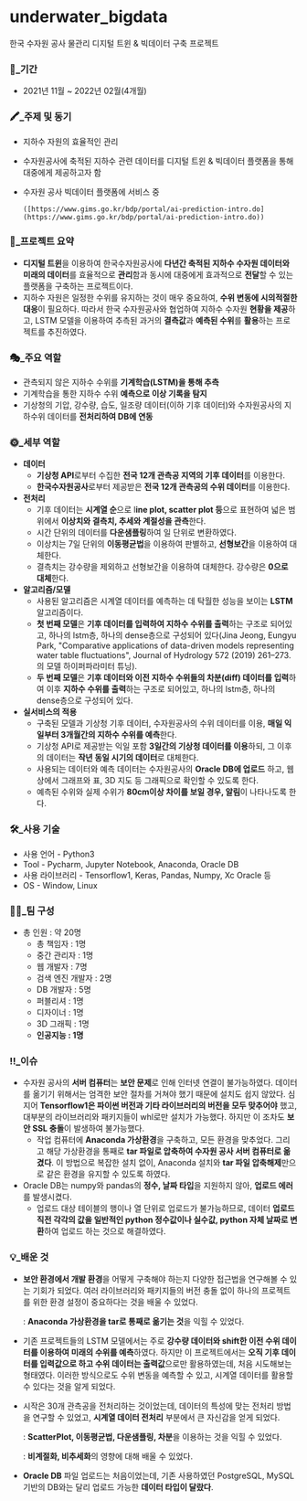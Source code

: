 # underwater_bigdata

한국 수자원 공사 물관리 디지털 트윈 & 빅데이터 구축 프로젝트

### 📆_기간

- 2021년 11월 ~ 2022년 02월(4개월)

### 🖍_주제 및 동기

- 지하수 자원의 효율적인 관리
- 수자원공사에 축적된 지하수 관련 데이터를 디지털 트윈 & 빅데이터 플랫폼을 통해 대중에게 제공하고자 함
- 수자원 공사 빅데이터 플랫폼에 서비스 중

      ([https://www.gims.go.kr/bdp/portal/ai-prediction-intro.do](https://www.gims.go.kr/bdp/portal/ai-prediction-intro.do))

### 📃_프로젝트 요약

- **디지털 트윈**을 이용하여 한국수자원공사에 **다년간 축적된 지하수 수자원 데이터와 미래의 데이터**를 효율적으로 **관리**함과 동시에  대중에게 효과적으로 **전달**할 수 있는 플랫폼을 구축하는 프로젝트이다.
- 지하수 자원은 일정한 수위를 유지하는 것이 매우 중요하여, **수위 변동에 시의적절한 대응**이 필요하다. 따라서 한국 수자원공사와 협업하여 지하수 수자원 **현황을 제공**하고, LSTM 모델을 이용하여 추측된 과거의 **결측값**과 **예측된 수위**를 **활용**하는 프로젝트를 추진하였다.

### 🎭_주요 역할

- 관측되지 않은 지하수 수위를 **기계학습(LSTM)을 통해 추측**
- 기계학습을 통한 지하수 수위 **예측으로 이상 기록을 탐지**
- 기상청의 기압, 강수량, 습도, 일조량 데이터(이하 기후 데이터)와 수자원공사의 지하수위 데이터를 **전처리하여 DB에 연동**

### 🌞_세부 역할

- **데이터**
    - **기상청 API**로부터 수집한 **전국 12개 관측공 지역의 기후 데이터**를 이용한다.
    - **한국수자원공사**로부터 제공받은 **전국 12개 관측공의 수위 데이터**를 이용한다.
- **전처리**
    - 기후 데이터는 **시계열 순**으로 l**ine plot, scatter plot 등**으로 표현하여 넓은 범위에서 **이상치와 결측치, 추세와 계절성을 관측**한다.
    - 시간 단위의 데이터를 **다운샘플링**하여 일 단위로 변환하였다.
    - 이상치는 7일 단위의 **이동평균법**을 이용하여 판별하고, **선형보간**을 이용하여 대체한다.
    - 결측치는 강수량을 제외하고 선형보간을 이용하여 대체한다. 강수량은 **0으로 대체**한다.
- **알고리즘/모델**
    - 사용된 알고리즘은 시계열 데이터를 예측하는 데 탁월한 성능을 보이는 **LSTM** 알고리즘이다.
    - **첫 번째 모델**은 **기후 데이터를 입력하여 지하수 수위를 출력**하는 구조로 되어있고, 하나의 lstm층, 하나의 dense층으로 구성되어 있다(Jina Jeong, Eungyu Park, "Comparative applications of data-driven models representing water table fluctuations", Journal of Hydrology 572 (2019) 261–273.의 모델 하이퍼파라미터 튜닝).
    - **두 번째 모델**은 **기후 데이터와 이전 지하수 수위들의 차분(diff) 데이터를 입력**하여 이후 **지하수 수위를 출력**하는 구조로 되어있고, 하나의 lstm층, 하나의 dense층으로 구성되어 있다.
- **실서비스의 적용**
    - 구축된 모델과 기상청 기후 데이터, 수자원공사의 수위 데이터를 이용, **매일 익일부터 3개월간의 지하수 수위를 예측**한다.
    - 기상청 API로 제공받는 익일 포함 **3일간의 기상청 데이터를 이용**하되, 그 이후의 데이터는 **작년 동일 시기의 데이터**로 대체한다.
    - 사용되는 데이터와 예측 데이터는 수자원공사의 **Oracle DB에 업로드** 하고, 웹 상에서 그래프와 표, 3D 지도 등 그래픽으로 확인할 수 있도록 한다.
    - 예측된 수위와 실제 수위가 **80cm이상 차이를 보일 경우, 알림**이 나타나도록 한다.
    

### 🛠_사용 기술

- 사용 언어 - Python3
- Tool - Pycharm, Jupyter Notebook, Anaconda, Oracle DB
- 사용 라이브러리 - Tensorflow1, Keras, Pandas, Numpy, Xc Oracle 등
- OS - Window, Linux

### 🚣‍♀️_팀 구성

- 총 인원 : 약 20명
    - 총 책임자 : 1명
    - 중간 관리자 : 1명
    - 웹 개발자 :  7명
    - 검색 엔진 개발자 : 2명
    - DB 개발자 : 5명
    - 퍼블리셔 : 1명
    - 디자이너 : 1명
    - 3D 그래픽 : 1명
    - **인공지능 : 1명**

### ‼_이슈

- 수자원 공사의 **서버 컴퓨터**는 **보안 문제**로 인해 인터넷 연결이 불가능하였다. 데이터를 옮기기 위해서는 엄격한 보안 절차를 거쳐야 했기 때문에 설치도 쉽지 않았다. 심지어 **Tensorflow1은 파이썬 버전과 기타 라이브러리의 버전을 모두 맞추어야** 했고, 대부분의 라이브러리와 패키지들이 whl로만 설치가 가능했다. 하지만 이 조차도 **보안 SSL 충돌**이 발생하여 불가능했다.
    - 작업 컴퓨터에 **Anaconda 가상환경**을 구축하고, 모든 환경을 맞추었다. 그리고 해당 가상환경을 통째로 **tar 파일로 압축하여 수자원 공사 서버 컴퓨터로 옮겼다**. 이 방법으로 복잡한 설치 없이, Anaconda 설치와 **tar 파일 압축해제**만으로 같은 환경을 유지할 수 있도록 하였다.
- Oracle DB는 numpy와 pandas의 **정수, 날짜 타입**을 지원하지 않아, **업로드 에러**를 발생시켰다.
    - 업로드 대상 테이블의 행이나 열 단위로 업로드가 불가능하므로, 데이터 **업로드 직전 각각의 값을 일반적인 python 정수값이나 실수값, python 자체 날짜로 변환**하여 업로드 하는 것으로 해결하였다.

### 💡_배운 것

- **보안 환경에서 개발 환경**을 어떻게 구축해야 하는지 다양한 접근법을 연구해볼 수 있는 기회가 되었다. 여러 라이브러리와 패키지들의 버전 충돌 없이 하나의 프로젝트를 위한 환경 설정이 중요하다는 것을 배울 수 있었다.
    
    : **Anaconda 가상환경을 tar로 통째로 옮기는 것**을 익힐 수 있었다.
    
- 기존 프로젝트들의 LSTM 모델에서는 주로 **강수량 데이터와 shift한 이전 수위 데이터를 이용하여 미래의 수위를 예측**하였다. 하지만 이 프로젝트에서는 **오직 기후 데이터를 입력값으로 하고 수위 데이터는 출력값**으로만 활용하였는데, 처음 시도해보는 형태였다. 이러한 방식으로도 수위 변동을 예측할 수 있고, 시계열 데이터를 활용할 수 있다는 것을 알게 되었다.
- 시작은 30개 관측공을 전처리하는 것이었는데, 데이터의 특성에 맞는 전처리 방법을 연구할 수 있었고, **시계열 데이터 전처리** 부분에서 큰 자신감을 얻게 되었다.
    
    : **ScatterPlot, 이동평균법, 다운샘플링, 차분**을 이용하는 것을 익힐 수 있었다.
    
    : **비계절화, 비추세화**의 영향에 대해 배울 수 있었다.
    
- **Oracle DB** 파일 업로드는 처음이었는데, 기존 사용하였던 PostgreSQL, MySQL 기반의 DB와는 달리 업로드 가능한 **데이터 타입이 달랐다**.
